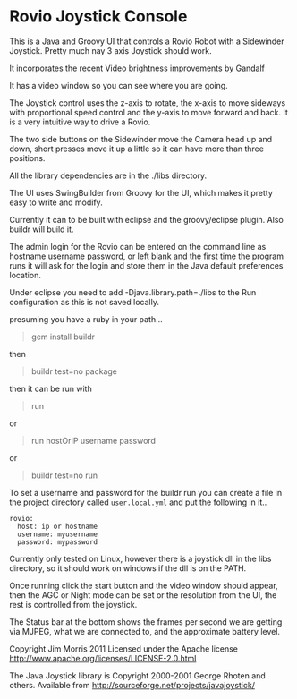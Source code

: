 Rovio Joystick Console
==========

This is a Java and Groovy UI that controls a Rovio Robot with a
Sidewinder Joystick. Pretty much nay 3 axis Joystick should work.

It incorporates the recent Video brightness improvements by 
[Gandalf](http://www.robocommunity.com/forum/thread/17515/Fix-of-the-Rovio-brightness-control)

It has a video window so you can see where you are going.

The Joystick control uses the z-axis to rotate, the x-axis to move
sideways with proportional speed control and the y-axis to move
forward and back. It is a very intuitive way to drive a Rovio.

The two side buttons on the Sidewinder move the Camera head up and
down, short presses move it up a little so it can have more than three
positions.

All the library dependencies are in the ./libs directory.

The UI uses SwingBuilder from Groovy for the UI, which makes it pretty
easy to write and modify.

Currently it can to be built with eclipse and the groovy/eclipse plugin.
Also buildr will build it.

The admin login for the Rovio can be entered on the command line as
hostname username password, or left blank and the first time the program runs
it will ask for the login and store them in the Java default
preferences location.

Under eclipse you need to add -Djava.library.path=./libs to the
Run configuration as this is not saved locally.

presuming you have a ruby in your path...

> gem install buildr

then

> buildr test=no package

then it can be run with

> run

or 

> run hostOrIP username password

or

> buildr test=no run

To set a username and password for the buildr run you can create a
file in the project directory called `user.local.yml` and put the
following in it..

    rovio:
      host: ip or hostname
      username: myusername
      password: mypassword


Currently only tested on Linux, however there is a joystick dll in the
libs directory, so it should work on windows if the dll is on the
PATH.

Once running click the start button and the video window should
appear, then the AGC or Night mode can be set or the resolution from
the UI, the rest is controlled from the joystick.

The Status bar at the bottom shows the frames per second we are
getting via MJPEG, what we are connected to, and the approximate
battery level.

Copyright Jim Morris 2011
Licensed under the Apache license
http://www.apache.org/licenses/LICENSE-2.0.html

The Java Joystick library is Copyright 2000-2001 George Rhoten and others.
Available from http://sourceforge.net/projects/javajoystick/
